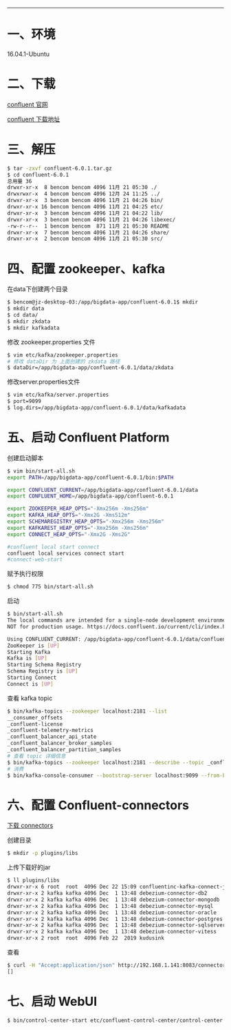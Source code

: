 


---
# 一、环境
16.04.1-Ubuntu

# 二、下载
[confluent 官网](https://www.confluent.io/)

[confluent 下载地址](https://www.confluent.io/download)

# 三、解压
```bash
$ tar -zxvf confluent-6.0.1.tar.gz
$ cd confluent-6.0.1
总用量 36
drwxr-xr-x  8 bencom bencom 4096 11月 21 05:30 ./
drwxrwxr-x  4 bencom bencom 4096 12月 24 11:25 ../
drwxr-xr-x  3 bencom bencom 4096 11月 21 04:26 bin/
drwxr-xr-x 16 bencom bencom 4096 11月 21 04:25 etc/
drwxr-xr-x  3 bencom bencom 4096 11月 21 04:22 lib/
drwxr-xr-x  3 bencom bencom 4096 11月 21 04:26 libexec/
-rw-r--r--  1 bencom bencom  871 11月 21 05:30 README
drwxr-xr-x  7 bencom bencom 4096 11月 21 04:26 share/
drwxr-xr-x  2 bencom bencom 4096 11月 21 05:30 src/
```

# 四、配置 zookeeper、kafka
在data下创建两个目录
```bash
$ bencom@jz-desktop-03:/app/bigdata-app/confluent-6.0.1$ mkdir 
$ mkdir data
$ cd data/
$ mkdir zkdata
$ mkdir kafkadata
```
修改 zookeeper.properties 文件
```bash
$ vim etc/kafka/zookeeper.properties
# 修改 dataDir 为 上面创建的 zkdata 路径
$ dataDir=/app/bigdata-app/confluent-6.0.1/data/zkdata
```
修改server.properties文件
```bash
$ vim etc/kafka/server.properties
$ port=9099
$ log.dirs=/app/bigdata-app/confluent-6.0.1/data/kafkadata
```

# 五、启动 Confluent Platform
创建启动脚本
```bash
$ vim bin/start-all.sh
export PATH=/app/bigdata-app/confluent-6.0.1/bin:$PATH

export CONFLUENT_CURRENT=/app/bigdata-app/confluent-6.0.1/data
export CONFLUENT_HOME=/app/bigdata-app/confluent-6.0.1

export ZOOKEEPER_HEAP_OPTS="-Xmx256m -Xms256m"
export KAFKA_HEAP_OPTS="-Xmx2G -Xms512m"
export SCHEMAREGISTRY_HEAP_OPTS="-Xmx256m -Xms256m"
export KAFKAREST_HEAP_OPTS="-Xmx256m -Xms256m"
export CONNECT_HEAP_OPTS="-Xmx2G -Xms2G"

#confluent local start connect
confluent local services connect start
#connect-web-start
```
赋予执行权限
```bash
$ chmod 775 bin/start-all.sh
```
启动
```bash
$ bin/start-all.sh
The local commands are intended for a single-node development environment only,
NOT for production usage. https://docs.confluent.io/current/cli/index.html

Using CONFLUENT_CURRENT: /app/bigdata-app/confluent-6.0.1/data/confluent.798278
ZooKeeper is [UP]
Starting Kafka
Kafka is [UP]
Starting Schema Registry
Schema Registry is [UP]
Starting Connect
Connect is [UP]
```
查看 kafka topic
```bash
$ bin/kafka-topics --zookeeper localhost:2181 --list
__consumer_offsets
_confluent-license
_confluent-telemetry-metrics
_confluent_balancer_api_state
_confluent_balancer_broker_samples
_confluent_balancer_partition_samples
# 查看 topic 详细信息
$ bin/kafka-topics --zookeeper localhost:2181 --describe --topic _confluent-telemetry-metrics
# 消费
$ bin/kafka-console-consumer --bootstrap-server localhost:9099 --from-beginning --topic _confluent-telemetry-metrics
```

# 六、配置 Confluent-connectors
[下载 connectors](https://www.confluent.io/hub/?_ga=2.151811257.1872375735.1607484271-1088345547.1606377268)

创建目录
```bash
$ mkdir -p plugins/libs
```
上传下载好的jar
```bash
$ ll plugins/libs
drwxr-xr-x 6 root  root  4096 Dec 22 15:09 confluentinc-kafka-connect-jdbc-10.0.1
drwxr-xr-x 2 kafka kafka 4096 Dec  1 13:48 debezium-connector-db2
drwxr-xr-x 2 kafka kafka 4096 Dec  1 13:48 debezium-connector-mongodb
drwxr-xr-x 2 kafka kafka 4096 Dec  1 13:48 debezium-connector-mysql
drwxr-xr-x 2 kafka kafka 4096 Dec  1 13:48 debezium-connector-oracle
drwxr-xr-x 2 kafka kafka 4096 Dec  1 13:48 debezium-connector-postgres
drwxr-xr-x 2 kafka kafka 4096 Dec  1 13:48 debezium-connector-sqlserver
drwxr-xr-x 2 kafka kafka 4096 Dec  1 13:48 debezium-connector-vitess
drwxr-xr-x 2 root  root  4096 Feb 22  2019 kudusink
```
查看
```bash
$ curl -H "Accept:application/json" http://192.168.1.141:8083/connectors
[]
```

# 七、启动 WebUI
```bash
$ bin/control-center-start etc/confluent-control-center/control-center.properties
```
